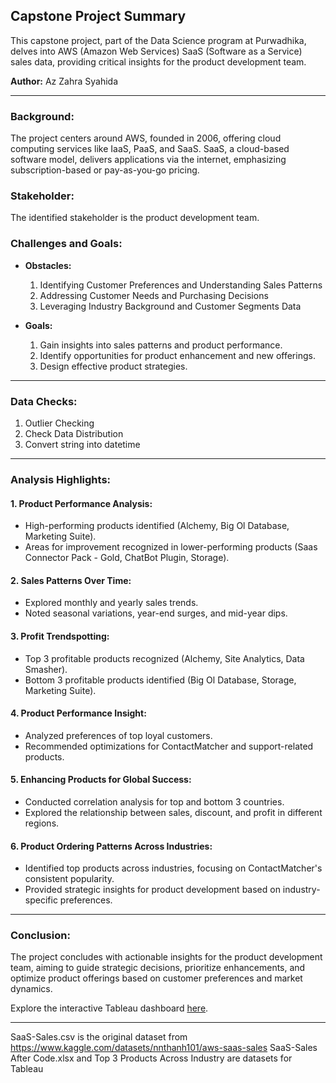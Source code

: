 ## **Capstone Project Summary**

This capstone project, part of the Data Science program at Purwadhika, delves into AWS (Amazon Web Services) SaaS (Software as a Service) sales data, providing critical insights for the product development team.

**Author:** Az Zahra Syahida

---

### **Background:**
The project centers around AWS, founded in 2006, offering cloud computing services like IaaS, PaaS, and SaaS. SaaS, a cloud-based software model, delivers applications via the internet, emphasizing subscription-based or pay-as-you-go pricing.

### **Stakeholder:**
The identified stakeholder is the product development team.

### **Challenges and Goals:**
- **Obstacles:**
  1. Identifying Customer Preferences and Understanding Sales Patterns
  2. Addressing Customer Needs and Purchasing Decisions
  3. Leveraging Industry Background and Customer Segments Data

- **Goals:**
  1. Gain insights into sales patterns and product performance.
  2. Identify opportunities for product enhancement and new offerings.
  3. Design effective product strategies.

---

### **Data Checks:**
1. Outlier Checking
2. Check Data Distribution
3. Convert string into datetime

---

### **Analysis Highlights:**
#### 1. **Product Performance Analysis:**
   - High-performing products identified (Alchemy, Big Ol Database, Marketing Suite).
   - Areas for improvement recognized in lower-performing products (Saas Connector Pack - Gold, ChatBot Plugin, Storage).

#### 2. **Sales Patterns Over Time:**
   - Explored monthly and yearly sales trends.
   - Noted seasonal variations, year-end surges, and mid-year dips.

#### 3. **Profit Trendspotting:**
   - Top 3 profitable products recognized (Alchemy, Site Analytics, Data Smasher).
   - Bottom 3 profitable products identified (Big Ol Database, Storage, Marketing Suite).

#### 4. **Product Performance Insight:**
   - Analyzed preferences of top loyal customers.
   - Recommended optimizations for ContactMatcher and support-related products.

#### 5. **Enhancing Products for Global Success:**
   - Conducted correlation analysis for top and bottom 3 countries.
   - Explored the relationship between sales, discount, and profit in different regions.

#### 6. **Product Ordering Patterns Across Industries:**
   - Identified top products across industries, focusing on ContactMatcher's consistent popularity.
   - Provided strategic insights for product development based on industry-specific preferences.

---

### **Conclusion:**
The project concludes with actionable insights for the product development team, aiming to guide strategic decisions, prioritize enhancements, and optimize product offerings based on customer preferences and market dynamics.

Explore the interactive Tableau dashboard [here](https://public.tableau.com/views/AWSSaaSSales/MedianSales?:language=en-US&publish=yes&:display_count=n&:origin=viz_share_link).

---

SaaS-Sales.csv is the original dataset from https://www.kaggle.com/datasets/nnthanh101/aws-saas-sales
SaaS-Sales After Code.xlsx and Top 3 Products Across Industry are datasets for Tableau
